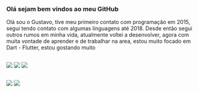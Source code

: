 ### Olá sejam bem vindos ao meu GitHub

Olá sou o Gustavo, tive meu primeiro contato com programação em 2015, segui tendo contato com algumas linguagens até 2018.
Desde então segui outros rumos em minha vida,  atualmente voltei a desenvolver, agora com muita vontade
de aprender e de trabalhar na area, estou muito focado em Dart - Flutter, estou gostando muito

##

<div>
  <a href="https://www.linkedin.com/in/gustavo-rodrigues-48320b176/"target="_blank" ><img src="https://img.shields.io/badge/LinkedIn-0077B5?style=for-the-badge&logo=linkedin&logoColor=white"></a>
  <a href="https://www.facebook.com/gustavo.rodriguespereiradossantos/"target="_blank" ><img src="https://img.shields.io/badge/Facebook-1877F2?style=for-the-badge&logo=facebook&logoColor=white"></a>
  <a href="https://www.instagram.com/gustavorps_/"target="_blank" ><img src="https://img.shields.io/badge/Instagram-E4405F?style=for-the-badge&logo=instagram&logoColor=white"></a> </div>

  ##
  
    
<div>
 <img src="https://img.shields.io/badge/Flutter-02569B?style=for-the-badge&logo=flutter&logoColor=white"></a>
 <img src="https://img.shields.io/badge/MySQL-00000F?style=for-the-badge&logo=mysql&logoColor=white"></a>
    
</div>
